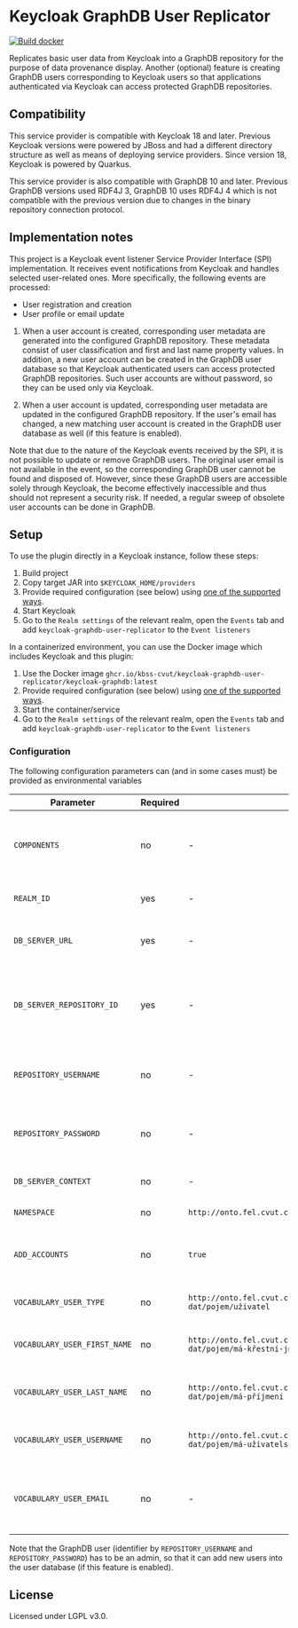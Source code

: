 # Keycloak GraphDB User Replicator 
[![Build docker](https://github.com/kbss-cvut/keycloak-graphdb-user-replicator/actions/workflows/build-docker.yml/badge.svg)](https://github.com/kbss-cvut/keycloak-graphdb-user-replicator/actions/workflows/build-docker.yml)

Replicates basic user data from Keycloak into a GraphDB repository for the purpose of data provenance display. 
Another (optional) feature is creating GraphDB users corresponding to Keycloak users so that applications authenticated 
via Keycloak can access protected GraphDB repositories.

## Compatibility

This service provider is compatible with Keycloak 18 and later. Previous Keycloak versions were powered by JBoss and had a different
directory structure as well as means of deploying service providers. Since version 18, Keycloak is powered by Quarkus.

This service provider is also compatible with GraphDB 10 and later. Previous GraphDB versions used RDF4J 3, GraphDB 10 uses
RDF4J 4 which is not compatible with the previous version due to changes in the binary repository connection protocol.

## Implementation notes

This project is a Keycloak event listener Service Provider Interface (SPI) implementation. It receives event notifications
from Keycloak and handles selected user-related ones. More specifically, the following events are processed:

* User registration and creation
* User profile or email update

1. When a user account is created, corresponding user metadata are generated into the configured GraphDB repository. These metadata
consist of user classification and first and last name property values. In addition, a new user account can be created in the GraphDB user database
so that Keycloak authenticated users can access protected GraphDB repositories. Such user accounts are without password, so they can be used
   only via Keycloak.
   
2. When a user account is updated, corresponding user metadata are updated in the configured GraphDB repository. If the user's email
has changed, a new matching user account is created in the GraphDB user database as well (if this feature is enabled).
   
Note that due to the nature of the Keycloak events received by the SPI, it is not possible to update or remove GraphDB users. The
original user email is not available in the event, so the corresponding GraphDB user cannot be found and disposed of. However, since
these GraphDB users are accessible solely through Keycloak, the become effectively inaccessible and thus should not represent a security
risk.
If needed, a regular sweep of obsolete user accounts can be done in GraphDB.


## Setup

To use the plugin directly in a Keycloak instance, follow these steps:

1. Build project
2. Copy target JAR into `$KEYCLOAK_HOME/providers`
3. Provide required configuration (see below) using [one of the supported ways](https://www.keycloak.org/server/configuration).
4. Start Keycloak
5. Go to the `Realm settings` of the relevant realm, open the `Events` tab and add `keycloak-graphdb-user-replicator` to the `Event listeners`

In a containerized environment, you can use the Docker image which includes Keycloak and this plugin:

1. Use the Docker image `ghcr.io/kbss-cvut/keycloak-graphdb-user-replicator/keycloak-graphdb:latest`
2. Provide required configuration (see below) using [one of the supported ways](https://www.keycloak.org/server/configuration).
3. Start the container/service
4. Go to the `Realm settings` of the relevant realm, open the `Events` tab and add `keycloak-graphdb-user-replicator` to the `Event listeners`

### Configuration

The following configuration parameters can (and in some cases must) be provided as environmental variables

| Parameter                    | Required | Default value                                                                              | Description                                                                                                                                                            |
|------------------------------|----------|--------------------------------------------------------------------------------------------|------------------------------------------------------------------------------------------------------------------------------------------------------------------------|
| `COMPONENTS`                 | no       | -                                                                                          | Base64 encoded configuration of DB_SERVER_REPOSITORY_ID, DB_SERVER_URL and REALM_ID through common assembly line configuration.                                        |
| `REALM_ID`                   | yes      | -                                                                                          | Identifier of the realm for which events should be processed.                                                                                                          |
| `DB_SERVER_URL`              | yes      | -                                                                                          | URL of the GraphDB server on which user accounts corresponding to keycloak accounts need to be created.                                                                |
| `DB_SERVER_REPOSITORY_ID`    | yes      | -                                                                                          | Identifier of the repository into which basic user metadata should be replicated by this SPI. Repository URL will be resolved based on GraphDB server URL and this id. |
| `REPOSITORY_USERNAME`        | no       | -                                                                                          | Username to authenticate with when replicating user metadata into the triple store repository and into the GraphDB user database.                                      |
| `REPOSITORY_PASSWORD`        | no       | -                                                                                          | Password to authenticate with when replicating user metadata into the triple store repository and into the GraphDB user database.                                      |
| `DB_SERVER_CONTEXT`          | no       | -                                                                                          | Identifier of named graph into which user account metadata will be saved.                                                                                              |
| `NAMESPACE`                  | no       | `http://onto.fel.cvut.cz/ontologies/uzivatel/`                                             | Namespace for generating user identifiers.                                                                                                                             |
| `ADD_ACCOUNTS`               | no       | `true`                                                                                     | Allows disabling replication of user accounts to GraphDB's user database for deployments where such a functionality is not required.                                   |
| `VOCABULARY_USER_TYPE`       | no       | `http://onto.fel.cvut.cz/ontologies/slovník/agendový/popis-dat/pojem/uživatel`             | Type to assign the generated user instance in the repository.                                                                                                          |
| `VOCABULARY_USER_FIRST_NAME` | no       | `http://onto.fel.cvut.cz/ontologies/slovník/agendový/popis-dat/pojem/má-křestní-jméno`     | Property used to represent the first name of the generated user instance in the repository.                                                                            |
| `VOCABULARY_USER_LAST_NAME`  | no       | `http://onto.fel.cvut.cz/ontologies/slovník/agendový/popis-dat/pojem/má-příjmení`          | Property used to represent the last name of the generated user instance in the repository.                                                                             |
| `VOCABULARY_USER_USERNAME`   | no       | `http://onto.fel.cvut.cz/ontologies/slovník/agendový/popis-dat/pojem/má-uživatelské-jméno` | Property used to represent the username of the generated user instance in the repository.                                                                              |
| `VOCABULARY_USER_EMAIL`      | no       | -                                                                                          | Property used to represent the email of the generated user instance in the repository. If not specified, the email is not replicated into the repository.              |

Note that the GraphDB user (identifier by `REPOSITORY_USERNAME` and `REPOSITORY_PASSWORD`) has to be an admin, 
so that it can add new users into the user database (if this feature is enabled).


## License

Licensed under LGPL v3.0.
